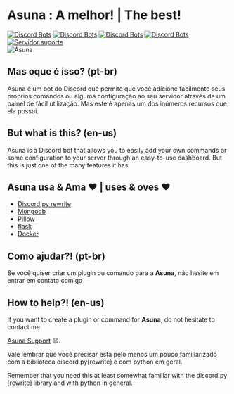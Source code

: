 # Asuna : A melhor! | The best!
[![Discord Bots](https://discordbots.org/api/widget/status/513037350562037771.svg)](https://discordbots.org/bot/513037350562037771)
[![Discord Bots](https://discordbots.org/api/widget/servers/513037350562037771.svg)](https://discordbots.org/bot/513037350562037771)
[![Discord Bots](https://discordbots.org/api/widget/lib/513037350562037771.svg)](https://discordbots.org/bot/513037350562037771)
[![Discord Bots](https://discordbots.org/api/widget/owner/513037350562037771.svg)](https://discordbots.org/bot/513037350562037771)
[![Servidor suporte](https://discordapp.com/api/guilds/551915138156855306/widget.png?style=shield)](https://discord.gg/CtaEVwb)
<br>
![Asuna](https://i.imgur.com/jDYHbDq.png)

## Mas oque é isso? (pt-br)
Asuna é um bot do Discord que permite que você adicione facilmente seus próprios comandos ou alguma configuração ao seu servidor
através de um painel de fácil utilização. Mas este é apenas um dos inúmeros recursos que ela possui.

## But what is this? (en-us)
Asuna is a Discord bot that allows you to easily add your own commands or some configuration to your server
through an easy-to-use dashboard. But this is just one of the many features it has.

## Asuna usa & Ama ❤ | uses & oves ❤

- [Discord.py rewrite](https://github.com/Rapptz/discord.py)
- [Mongodb](https://www.mongodb.com)
- [Pillow](https://pypi.org/project/Pillow/)
- [flask](http://flask.pocoo.org)
- [Docker](https://www.docker.com/)

## Como ajudar?! (pt-br)

Se você quiser criar um plugin ou comando para a **Asuna**, não hesite em entrar em contato comigo

## How to help?! (en-us)

If you want to create a plugin or command for **Asuna**, do not hesitate to contact me

[Asuna Support](https://discord.gg/vsBUeWM) 😉.

Vale lembrar que você precisar esta pelo menos um pouco familiarizado com a biblioteca discord.py[rewrite] e com python em geral.

Remember that you need this at least somewhat familiar with the discord.py [rewrite] library and with python in general.
